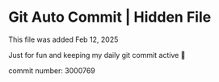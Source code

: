 # Git Auto Commit | Hidden File

This file was added Feb 12, 2025

Just for fun and keeping my daily git commit active 🤪

commit number: 3000769
